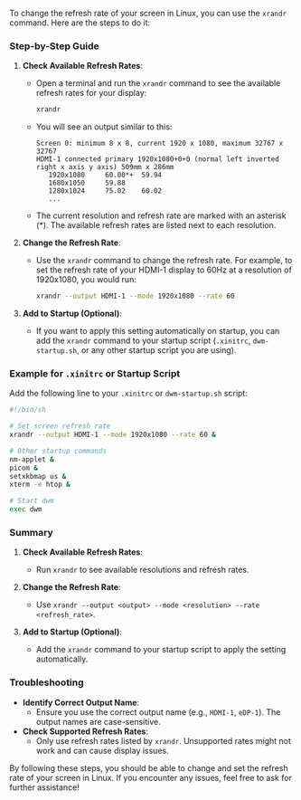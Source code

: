 To change the refresh rate of your screen in Linux, you can use the `xrandr` command. Here are the steps to do it:

### Step-by-Step Guide

1. **Check Available Refresh Rates**:
   - Open a terminal and run the `xrandr` command to see the available refresh rates for your display:
     ```sh
     xrandr
     ```

   - You will see an output similar to this:
     ```
     Screen 0: minimum 8 x 8, current 1920 x 1080, maximum 32767 x 32767
     HDMI-1 connected primary 1920x1080+0+0 (normal left inverted right x axis y axis) 509mm x 286mm
        1920x1080     60.00*+  59.94  
        1680x1050     59.88  
        1280x1024     75.02    60.02  
        ...
     ```
   - The current resolution and refresh rate are marked with an asterisk (*). The available refresh rates are listed next to each resolution.

2. **Change the Refresh Rate**:
   - Use the `xrandr` command to change the refresh rate. For example, to set the refresh rate of your HDMI-1 display to 60Hz at a resolution of 1920x1080, you would run:
     ```sh
     xrandr --output HDMI-1 --mode 1920x1080 --rate 60
     ```

3. **Add to Startup (Optional)**:
   - If you want to apply this setting automatically on startup, you can add the `xrandr` command to your startup script (`.xinitrc`, `dwm-startup.sh`, or any other startup script you are using).

### Example for `.xinitrc` or Startup Script

Add the following line to your `.xinitrc` or `dwm-startup.sh` script:

```sh
#!/bin/sh

# Set screen refresh rate
xrandr --output HDMI-1 --mode 1920x1080 --rate 60 &

# Other startup commands
nm-applet &
picom &
setxkbmap us &
xterm -e htop &

# Start dwm
exec dwm
```

### Summary

1. **Check Available Refresh Rates**:
   - Run `xrandr` to see available resolutions and refresh rates.

2. **Change the Refresh Rate**:
   - Use `xrandr --output <output> --mode <resolution> --rate <refresh_rate>`.

3. **Add to Startup (Optional)**:
   - Add the `xrandr` command to your startup script to apply the setting automatically.

### Troubleshooting

- **Identify Correct Output Name**:
  - Ensure you use the correct output name (e.g., `HDMI-1`, `eDP-1`). The output names are case-sensitive.
- **Check Supported Refresh Rates**:
  - Only use refresh rates listed by `xrandr`. Unsupported rates might not work and can cause display issues.

By following these steps, you should be able to change and set the refresh rate of your screen in Linux. If you encounter any issues, feel free to ask for further assistance!